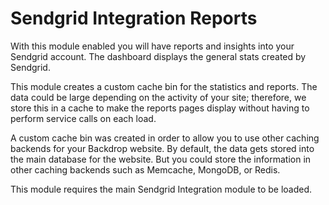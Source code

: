 Sendgrid Integration Reports
============================

With this module enabled you will have reports and insights into your Sendgrid
account. The dashboard displays the general stats created by Sendgrid.

This module creates a custom cache bin for the statistics and reports. The data
could be large depending on the activity of your site; therefore, we store this
in a cache to make the reports pages display without having to perform service
calls on each load.

A custom cache bin was created in order to allow you to use other caching
backends for your Backdrop website. By default, the data gets stored into the
main database for the website. But you could store the information in other
caching backends such as Memcache, MongoDB, or Redis.

This module requires the main Sendgrid Integration module to be loaded.

